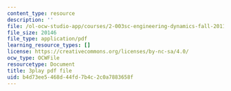 ```yaml
---
content_type: resource
description: ''
file: /ol-ocw-studio-app/courses/2-003sc-engineering-dynamics-fall-2011/b4d73ee5468d44fd7b4c2c0a7883658f_zlbbbA5Uuu8.pdf
file_size: 20146
file_type: application/pdf
learning_resource_types: []
license: https://creativecommons.org/licenses/by-nc-sa/4.0/
ocw_type: OCWFile
resourcetype: Document
title: 3play pdf file
uid: b4d73ee5-468d-44fd-7b4c-2c0a7883658f
---
```

